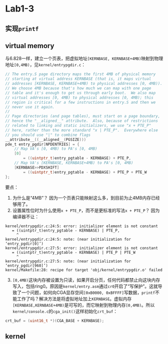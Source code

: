 # Lab1-3

## 实现`printf`


## virtual memory
与6.828一样，建立一个页表，把虚拟地址`[KERNBASE, KERNBASE+4MB)`映射到物理地址`[0,4MB)`，见`kernel/entrypgdir.c`：
```c
// The entry.S page directory maps the first 4MB of physical memory
// starting at virtual address KERNBASE (that is, it maps virtual
// addresses [KERNBASE, KERNBASE+4MB) to physical addresses [0, 4MB)).
// We choose 4MB because that's how much we can map with one page
// table and it's enough to get us through early boot.  We also map
// virtual addresses [0, 4MB) to physical addresses [0, 4MB); this
// region is critical for a few instructions in entry.S and then we
// never use it again.
//
// Page directories (and page tables), must start on a page boundary,
// hence the "__aligned__" attribute.  Also, because of restrictions
// related to linking and static initializers, we use "x + PTE_P"
// here, rather than the more standard "x | PTE_P".  Everywhere else
// you should use "|" to combine flags
__attribute__((__aligned__(PGSIZE)))
pde_t entry_pgdir[NPDENTRIES] = {
    // Map VA's [0, 4MB) to PA's [0, 4MB)
    [0]
        = ((uintptr_t)entry_pgtable - KERNBASE) + PTE_P,
    // Map VA's [KERNBASE, KERNBASE+4MB) to PA's [0, 4MB)
    [KERNBASE>>PDXSHIFT]
        = ((uintptr_t)entry_pgtable - KERNBASE) + PTE_P + PTE_W
};
```

要点：
1. 为什么是“4MB”？
因为一个页表只能映射这么多，到目前为止4MB内存已经够用了。
2. 设置属性位时为什么使用`x + PTE_P`，而不是更标准的写法`x + PTE_P`？
因为编译器不让：
```
kernel/entrypgdir.c:24:5: error: initializer element is not constant
   = ((uintptr_t)entry_pgtable - KERNBASE) | PTE_P,
     ^
kernel/entrypgdir.c:24:5: note: (near initialization for ‘entry_pgdir[0]’)
kernel/entrypgdir.c:27:5: error: initializer element is not constant
   = ((uintptr_t)entry_pgtable - KERNBASE) | PTE_P | PTE_W
     ^
kernel/entrypgdir.c:27:5: note: (near initialization for ‘entry_pgdir[960]’)
kernel/Makefile:28: recipe for target 'obj/kernel/entrypgdir.o' failed
```
3. `[0,4MB)`这块内存被设置为只读，如果开启分页，任何代码都禁止向这块内存写入，包括ring0。原因是`kernel/entry.asm`通过`cr0`开启了“写保护”。这就导致了一个问题，如何向CGA显存空间`[0xB0000, 0xBFFFF]`写数据，`printf`不能工作了吗？解决方法是将虚拟地址加上`KERNBASE`。虚拟内存`[KERNBASE,KERNBASE+4MB)`是可写的，而它映射到物理内存`[0,4MB)`。所以`kernel/console.c`的`cga_init()`这样初始化`crt_buf`：
```c
crt_buf = (uint16_t *)(CGA_BASE + KERNBASE);
```

## kernel